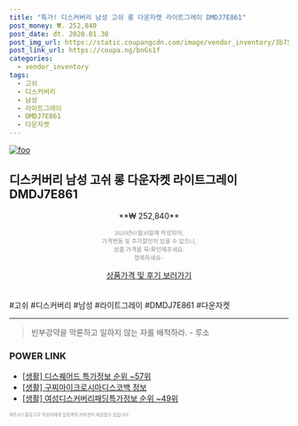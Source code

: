 ```yaml
--- 
title: "특가! 디스커버리 남성 고쉬 롱 다운자켓 라이트그레이 DMDJ7E861" 
post_money: ₩. 252,840 
post_date: dt. 2020.01.30 
post_img_url: https://static.coupangcdn.com/image/vendor_inventory/3b75/6e54548c43975d026a3c9f9c941d9b27569e22926ff1c0d910ebf1e2e96c.jpg 
post_link_url: https://coupa.ng/bnGs1f 
categories: 
  - vendor_inventory 
tags: 
  - 고쉬 
  - 디스커버리 
  - 남성 
  - 라이트그레이 
  - DMDJ7E861 
  - 다운자켓 
--- 
```

[![foo](https://static.coupangcdn.com/image/vendor_inventory/3b75/6e54548c43975d026a3c9f9c941d9b27569e22926ff1c0d910ebf1e2e96c.jpg)](https://coupa.ng/bnGs1f) 

## 디스커버리 남성 고쉬 롱 다운자켓 라이트그레이 DMDJ7E861 
<p style="text-align: center;">**₩ 252,840**</p> 
<p style="text-align: center;"><span style="color: #898c8f; font-family: Georgia,Times,serif; font-size: 0.75em;">2020년01월30일에 작성되어, <br>가격변동 및 추가할인이 있을 수 있으니,<br> 상품 가격을 꼭!확인해주세요.<br>행복하세요~</span> 
</p>	 
<div markdown="0" style="text-align: center;"><a href="https://coupa.ng/bnGs1f" class="btn btn--success">상품가격 및 후기 보러가기</a></div> 
<br><br> 
  #고쉬 #디스커버리 #남성 #라이트그레이 #DMDJ7E861 #다운자켓 
<hr> 

> 빈부강약을 막론하고 일하지 않는 자를 배척하라. - 루소 


### POWER LINK

* <a href="https://blog.naver.com/sakai111/221778114610" target="_blank"> [생활] 디스퀘어드 특가정보 순위 ~57위</a>
* <a href="https://blog.naver.com/sakai111/221759581568" target="_blank"> [생활] 구찌마이크로시마디스코백 정보 </a>
* <a href="https://blog.naver.com/fasyy4321/221774797654" target="_blank"> [생활] 여성디스커버리패딩특가정보 순위 ~49위</a>

<span style="color: #898c8f; font-family: Georgia,Times,serif; font-size: 0.55em;">파트너스활동으로 작성자에게 일정액의 커미션이 제공될수 있습니다.</span> 
